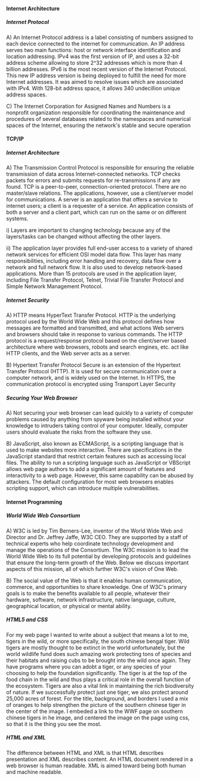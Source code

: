 
#### Internet Architecture 
##### Internet Protocol 
A) An Internet Protocol address is a label consisting of numbers assigned to each device connected to the internet for communication. An IP address serves two main functions: host or network interface identification and location addressing. IPv4 was the first version of IP, and uses a 32-bit address scheme allowing to store 2^32 addresses which is more than 4 billion addresses. IPv6 is the most recent version of the Internet Protocol. This new IP address version is being deployed to fulfill the need for more Internet addresses. It was aimed to resolve issues which are associated with IPv4. With 128-bit address space, it allows 340 undecillion unique address spaces.

C) The Internet Corporation for Assigned Names and Numbers is a nonprofit organization responsible for coordinating the maintenance and procedures of several databases related to the namespaces and numerical spaces of the Internet, ensuring the network's stable and secure operation

#### TCP/IP
##### Internet Architecture

A) The Transmission Control Protocol is responsible for ensuring the reliable transmission of data across Internet-connected networks. TCP checks packets for errors and submits requests for re-transmissions if any are found. TCP is a peer-to-peer, connection-oriented protocol. There are no master/slave relations. The applications, however, use a client/server model for communications. A server is an application that offers a service to internet users; a client is a requester of a service. An application consists of both a server and a client part, which can run on the same or on different systems.

i) Layers are important to changing technology because any of the layers/tasks can be changed without affecting the other layers. 

ii) The application layer provides full end-user access to a variety of shared network services for efficient OSI model data flow. This layer has many responsibilities, including error handling and recovery, data flow over a network and full network flow. It is also used to develop network-based applications. More than 15 protocols are used in the application layer, including File Transfer Protocol, Telnet, Trivial File Transfer Protocol and Simple Network Management Protocol.

##### Internet Security
A) HTTP means HyperText Transfer Protocol. HTTP is the underlying protocol used by the World Wide Web and this protocol defines how messages are formatted and transmitted, and what actions Web servers and browsers should take in response to various commands. The HTTP protocol is a request/response protocol based on the client/server based architecture where web browsers, robots and search engines, etc. act like HTTP clients, and the Web server acts as a server.

B) Hypertext Transfer Protocol Secure is an extension of the Hypertext Transfer Protocol (HTTP). It is used for secure communication over a computer network, and is widely used on the Internet. In HTTPS, the communication protocol is encrypted using Transport Layer Security 

##### Securing Your Web Browser
A) Not securing your web browser can lead quickly to a variety of computer problems caused by anything from spyware being installed without your knowledge to intruders taking control of your computer. Ideally, computer users should evaluate the risks from the software they use.

B) JavaScript, also known as ECMAScript, is a scripting language that is used to make websites more interactive. There are specifications in the JavaScript standard that restrict certain features such as accessing local files. The ability to run a scripting language such as JavaScript or VBScript allows web page authors to add a significant amount of features and interactivity to a web page. However, this same capability can be abused by attackers. The default configuration for most web browsers enables scripting support, which can introduce multiple vulnerabilities.

####  Internet Programming 
##### World Wide Web Consortium
A) W3C is led by Tim Berners-Lee, inventor of the World Wide Web and Director and Dr. Jeffrey Jaffe, W3C CEO. They are supported by a staff of technical experts who help coordinate technology development and manage the operations of the Consortium. The W3C mission is to lead the World Wide Web to its full potential by developing protocols and guidelines that ensure the long-term growth of the Web. Below we discuss important aspects of this mission, all of which further W3C's vision of One Web.

B) The social value of the Web is that it enables human communication, commerce, and opportunities to share knowledge. One of W3C's primary goals is to make the benefits available to all people, whatever their hardware, software, network infrastructure, native language, culture, geographical location, or physical or mental ability.

#####  HTML5 and CSS
For my web page I wanted to write about a subject that means a lot to me, tigers in the wild, or more specifically, the south chinese bengal tiger. Wild tigers are mostly thought to be extinct in the world unfortunately, but the world wildlife fund does such amazing work protecting tons of species and their habitats and raising cubs to be brought into the wild once again. They have programs where you can adobt a tiger, or any species of your choosing to help the foundation significantly. The tiger is at the top of the food chain in the wild and thus plays a critical role in the overall function of the ecosystem. Tigers are also a vital link in maintaining the rich biodiversity of nature. If we successfully protect just one tiger, we also protect around 25,000 acres of forest. For the title, background, and borders I used a mix of oranges to help strengthen the picture of the southern chinese tiger in the center of the image. I embeded a link to the WWF page on southern chinese tigers in he image, and centered the image on the page using css, so that it is the thing you see the most. 

##### HTML and XML
The difference between HTML and XML is that HTML describes presentation and XML describes content. An HTML document rendered in a web browser is human readable. XML is aimed toward being both human and machine readable. 

